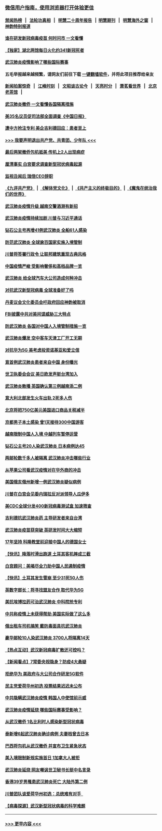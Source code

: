 ### [微信用户指南，使用浏览器打开体验更佳](https://github.com/gfw-breaker/banned-news1/blob/master/indexes/wechat-guide.md?t=0)
#### [禁闻热榜](热点新闻.md?t=0)  &nbsp;&nbsp;|&nbsp;&nbsp; [法轮功真相](https://github.com/gfw-breaker/truth/blob/master/README.md?t=0) &nbsp;&nbsp;|&nbsp;&nbsp; [明慧二十周年报告](https://github.com/gfw-breaker/mh-reports/blob/master/README.md?t=0) &nbsp;&nbsp;|&nbsp;&nbsp;[明慧期刊](https://github.com/gfw-breaker/mh-qikan) &nbsp;&nbsp;|&nbsp;&nbsp; [明慧海外之窗](https://github.com/gfw-breaker/mh-news/blob/master/README.md?t=0) &nbsp;&nbsp;|&nbsp;&nbsp; [神韵特别报道](https://github.com/gfw-breaker/mh-news/blob/master/shenyun.md?t=0)
#### [谁在研发新冠病毒疫苗 何时问市 一文看懂](../pages/nsc418/n11852840.md?t=02080922) 
#### [【独家】湖北两馆每日火化约341新冠死者](../pages/nsc418/n11845444.md?t=02080922) 
#### [武汉肺炎疫情影响了哪些国际赛事](../pages/nsc418/n11852441.md?t=02080922) 
#### 五毛举报越来越频繁，请网友们前往下载 [一键翻墙软件](https://github.com/gfw-breaker/ssr-accounts)，并将此项目推荐给亲友
#### [新闻拍案惊奇](https://github.com/gfw-breaker/banned-news1/blob/master/pages/link4.md) &nbsp;&nbsp;|&nbsp;&nbsp; [江峰时刻](https://github.com/gfw-breaker/banned-news1/blob/master/pages/link4.md) &nbsp;&nbsp;|&nbsp;&nbsp; [文昭谈古论今](https://github.com/gfw-breaker/banned-news1/blob/master/pages/link4.md) &nbsp;&nbsp;|&nbsp;&nbsp; [天亮时分](https://github.com/gfw-breaker/banned-news1/blob/master/pages/link4.md) &nbsp;&nbsp;|&nbsp;&nbsp; [萧茗看世界](https://github.com/gfw-breaker/banned-news1/blob/master/pages/link4.md) &nbsp;&nbsp;|&nbsp;&nbsp; [北京老茶馆](https://github.com/gfw-breaker/banned-news1/blob/master/pages/link4.md) &nbsp;&nbsp;|&nbsp;&nbsp; 
#### [武汉肺炎撤侨 一文看懂各国隔离措施](../pages/nsc418/n11844216.md?t=02080922) 
#### [美35名议员促司法部全面调查《中国日报》](../pages/nsc418/n11852435.md?t=02080922) 
#### [遭中方抢注专利 美企吉利德回应：患者至上](../pages/nsc418/n11852037.md?t=02080922) 
#### [>>> 我要声明退出共产党、共青团、少年队 <<<](https://github.com/begood0513/goodnews/blob/master/quit/letter.md) 
#### [最后两架撤侨包机抵美 传机上2人出现病症](../pages/nsc418/n11852173.md?t=02080922) 
#### [厘清事实 白宫要求调查新型冠状病毒起源](../pages/nsc418/n11852106.md?t=02080922) 
#### [监视丑闻后 瑞信CEO辞职](../pages/nsc418/n11852127.md?t=02080922) 
#### [《九评共产党》](https://github.com/begood0513/9ping.md/blob/master/README.md) &nbsp;|&nbsp; [《解体党文化》](../../../../jtdwh.md/blob/master/README.md)  &nbsp;|&nbsp; [《共产主义的终极目的》](../../../../gczydzjmd.md/blob/master/README.md) &nbsp;|&nbsp; [《魔鬼在统治我们的世界》](../../../../mgztzwmdsj.md/blob/master/README.md) 
#### [武汉肺炎疫情升级 越南交警酒测有新招](../pages/nsc418/n11851632.md?t=02080922) 
#### [武汉肺炎疫情持续加剧 川普与习近平通话](../pages/nsc418/n11851613.md?t=02080922) 
#### [钻石公主号再增41例武汉肺炎 全船61人感染](../pages/nsc418/n11850401.md?t=02080922) 
#### [防范武汉肺炎 全球逾百国家实施入境管制](../pages/nsc418/n11850557.md?t=02080922) 
#### [川普将签署行政令 让联邦建筑重现古典风格](../pages/nsc418/n11850654.md?t=02080922) 
#### [中国疫情严峻 受影响奢侈和高档品牌一览](../pages/nsc418/n11850319.md?t=02080922) 
#### [武汉肺炎 给全球汽车大公司造成何种冲击](../pages/nsc418/n11850056.md?t=02080922) 
#### [对抗武汉新型冠病毒 全球准备好了吗](../pages/nsc418/n11850142.md?t=02080922) 
#### [丹麦议会文化委员会吁政府回应神韵被取消](../pages/nsc418/n11849312.md?t=02080922) 
#### [FBI披露中共对美间谍威胁三大特点](../pages/nsc418/n11849700.md?t=02080922) 
#### [防武汉肺炎 各国对中国人入境管制措施一览](../pages/nsc418/n11838726.md?t=02080922) 
#### [武汉肺炎爆发 空中客车天津工厂开工无期](../pages/nsc418/n11849634.md?t=02080922) 
#### [对抗华为5G 美考虑投资诺基亚和爱立信](../pages/nsc418/n11849510.md?t=02080922) 
#### [意首例武汉肺炎患者来自中国 身份曝光](../pages/nsc418/n11849454.md?t=02080922) 
#### [世卫执委会会议 美日欧发声挺台湾加入](../pages/nsc418/n11849433.md?t=02080922) 
#### [武汉肺炎散播 英国确认第三例越南添二例](../pages/nsc418/n11849439.md?t=02080922) 
#### [意大利北部发生火车出轨 2死多人伤](../pages/nsc418/n11848999.md?t=02080922) 
#### [北京将把750亿美元美国进口商品关税减半](../pages/nsc418/n11848896.md?t=02080922) 
#### [京都男子本土感染 曾1天接待300中国游客](../pages/nsc418/n11848641.md?t=02080922) 
#### [越南限制中国人入境 中越列车暂停运营](../pages/nsc418/n11847844.md?t=02080922) 
#### [钻石公主号20人染武汉肺炎 日本病例达45](../pages/nsc418/n11847823.md?t=02080922) 
#### [两邮轮数千多人被隔离 武汉肺炎冲击哪些行业](../pages/nsc418/n11847456.md?t=02080922) 
#### [从苹果公司看武汉疫情对在华外商的冲击](../pages/nsc418/n11847586.md?t=02080922) 
#### [美国俄亥俄州新增一例武汉肺炎疑似病例](../pages/nsc418/n11847714.md?t=02080922) 
#### [川普在白宫会见委内瑞拉反对派领导人瓜伊多](../pages/nsc418/n11847391.md?t=02080922) 
#### [美CDC全球分发400新冠病毒测试盒 加速筛查](../pages/nsc418/n11847260.md?t=02080922) 
#### [吉利德抗武汉肺炎药 主导研发者来自台湾](../pages/nsc418/n11847064.md?t=02080922) 
#### [武汉肺炎疫苗获突破 英研发时间大大缩短](../pages/nsc418/n11846915.md?t=02080922) 
#### [17年坚持 科隆教堂前迎接中国人的德国女士](../pages/nsc418/n11846781.md?t=02080922) 
#### [【快讯】降落时滑出跑道 土耳其客机摔成三截](../pages/nsc418/n11847021.md?t=02080922) 
#### [白宫顾问：美竭尽全力助中国人民遏制疫情](../pages/nsc418/n11846756.md?t=02080922) 
#### [【快讯】土耳其发生雪崩 至少31死50人伤](../pages/nsc418/n11846680.md?t=02080922) 
#### [英数字部长：将寻找盟友合作 取代华为5G](../pages/nsc418/n11846485.md?t=02080922) 
#### [美抗埃博拉药可治武汉肺炎 中科院抢专利](../pages/nsc418/n11846409.md?t=02080922) 
#### [中共称疫情上未获得帮助 美国实际做了这么多](../pages/nsc418/n11846008.md?t=02080922) 
#### [俄出租车司机搞笑 戴防毒面具抗武汉肺炎](../pages/nsc418/n11845703.md?t=02080922) 
#### [豪华邮轮10人染武汉肺炎 3700人将隔离14天](../pages/nsc418/n11845543.md?t=02080922) 
#### [【热点互动】武汉新冠病毒扩散还可控吗？](../pages/nsc418/n11844750.md?t=02080922) 
#### [【新闻看点】7常委央视隐身？防疫4大悬疑](../pages/nsc418/n11844611.md?t=02080922) 
#### [拒绝华为 美政府与大公司合作研发5G软件](../pages/nsc418/n11844625.md?t=02080922) 
#### [民主党爱荷华州初选 投票结果迟迟未公布](../pages/nsc418/n11844207.md?t=02080922) 
#### [中共隐瞒武汉肺炎疫情 韩国人中使馆前示威](../pages/nsc418/n11844084.md?t=02080922) 
#### [武汉肺炎疫情延烧 哪些国际赛事受影响？](../pages/nsc418/n11843958.md?t=02080922) 
#### [从武汉撤侨 1名比利时人感染新型冠状病毒](../pages/nsc418/n11843977.md?t=02080922) 
#### [泰新增6起武汉肺炎确诊病例 夫妻档曾去日本](../pages/nsc418/n11843900.md?t=02080922) 
#### [巴西将包机从武汉撤侨 并宣布卫生紧急状态](../pages/nsc418/n11843418.md?t=02080922) 
#### [美入境限制新规实施首日 1加拿大人被拒](../pages/nsc418/n11843058.md?t=02080922) 
#### [武汉肺炎延烧 网友嘲讽世卫秘书长挺中名言录](../pages/nsc418/n11843056.md?t=02080922) 
#### [香港39岁男罹患武汉肺炎死亡 大陆外第二例](../pages/nsc418/n11843026.md?t=02080922) 
#### [川普团队谈爱荷华州初选：总统难有对手  ](../pages/nsc418/n11842867.md?t=02080922) 
#### [【病毒探源】武汉新型冠状病毒的科学难题](../pages/nsc418/n11842176.md?t=02080922) 

----
#### [ >>> 更早内容 <<< ](../indexes/nsc418-earlier.md)
